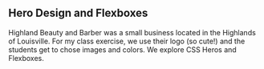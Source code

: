 ## Hero Design and Flexboxes
Highland Beauty and Barber was a small business located in the Highlands of Louisville. 
For my class exercise, we use their logo (so cute!) and the students get to chose images and colors.
We explore CSS Heros and Flexboxes. 


